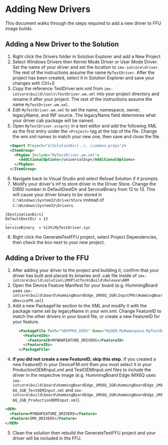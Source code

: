 Adding New Drivers
================

This document walks through the steps required to add a new driver to FFU image builds.

## Adding a New Driver to the Solution
1) Right click the Drivers folder in Solution Explorer and add a New Project
2) Select Windows Drivers then Kernel Mode Driver or User Mode Driver. Set the name of your driver and set the location to `imx-iotcore\driver`. The rest of the instructions assume the name `MyTestDriver`. After the project has been created, select it in Solution Explorer and save your changes with Ctrl+S
3) Copy the reference TestDriver.wm.xml from `imx-iotcore\build\tools\TestDriver.wm.xml` into your project directory and rename it after your project. The rest of the instructions assume the name `MyTestDriver.wm.xml`.
4) Edit `MyTestDriver.wm.xml` to set the name, namespace, owner, legacyName, and INF source. The legacyName field determines what your driver cab package will be named.
5) Open `MyTestDriver.vcxproj` in a text editor and add the following XML as the first entry under the `<Project>` tag at the top of the file. Change the wm.xml names to match your new one, then save and close the file.
```XML
  <Import Project="$(SolutionDir)..\..\common.props"/>
  <ItemGroup>
    <PkgGen Include="MyTestDriver.wm.xml">
      <AdditionalOptions>/universalbsp</AdditionalOptions>
    </PkgGen>
  </ItemGroup>
```
6) Navigate back to Visual Studio and select Reload Solution if it prompts.
7) Modify your driver's inf to store driver in the Driver Store. Change the DIRID number in DefaultDestDir and ServiceBinary from 12 to 13. This will cause your driver binary to be stored in `C:\Windows\System32\DriverStore` instead of `C:\Windows\System32\Drivers`.
```
[DestinationDirs]
DefaultDestDir = 13
...
ServiceBinary  = %13%\MyTestDriver.sys
```
8) Right click the GenerateTestFFU project, select Project Dependencies, then check the box next to your new project.


## Adding a Driver to the FFU
1) After adding your driver to the project and building it, confirm that your driver has built and placed its binaries and .cab file inside of `imx-iotcore\build\solution\iMXPlatform\Build\Release\ARM`
2) Open the Device Feature Manifest for your board (e.g. HummingBoard uses `imx-iotcore\build\board\HummingBoardEdge_iMX6Q_2GB\InputFMs\HummingBoardDeviceFM.xml`)
3) Add a new PackageFile section to the XML and modify it with the package name set by legacyName in your wm.xml. Change FeatureID to match the other drivers in your board file, or create a new FeatureID for your feature.
```XML
      <PackageFile Path="%BSPPKG_DIR%" Name="MyOEM.MyNamespace.MyTestDriver.cab">
        <FeatureIDs>
          <FeatureID>MYNEWFEATURE_DRIVERS</FeatureID>
        </FeatureIDs>
      </PackageFile>
```
4) **If you did not create a new FeatureID, skip this step.** If you created a new FeatureID in your DeviceFM.xml then you must select it in your ProductionOEMInput.xml and TestOEMInput.xml files to include the driver in the respective image (e.g. HummingBoard Edge iMX6Q uses `imx-iotcore\build\board\HummingBoardEdge_iMX6Q_2GB\HummingBoardEdge_iMX6Q_2GB_TestOEMInput.xml` and `imx-iotcore\build\board\HummingBoardEdge_iMX6Q_2GB\HummingBoardEdge_iMX6Q_2GB_ProductionOEMInput.xml`).
```XML
<OEM>
  <Feature>MYNEWFEATURE_DRIVERS</Feature>
  <Feature>IMX_DRIVERS</Feature>
</OEM>
```
5) Clean the solution then rebuild the GenerateTestFFU project and your driver will be included in the FFU.
